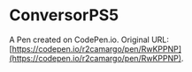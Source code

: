 # ConversorPS5

A Pen created on CodePen.io. Original URL: [https://codepen.io/r2camargo/pen/RwKPPNP](https://codepen.io/r2camargo/pen/RwKPPNP).



